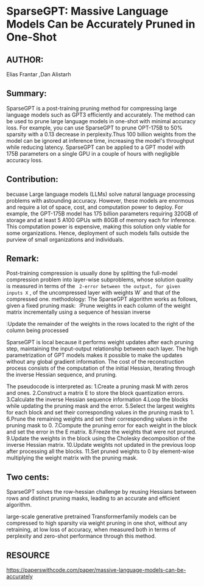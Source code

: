 # SparseGPT: Massive Language Models Can be Accurately Pruned in One-Shot
## AUTHOR:
Elias Frantar ,Dan Alistarh 
## Summary:

SparseGPT is a post-training pruning method for compressing large language models such as GPT3 efficiently and accurately. The method can be used to prune large language models in one-shot with minimal accuracy loss. For example, you can use SparseGPT to prune OPT-175B to 50% sparsity with a 0.13 decrease in perplexity.Thus 100 billion weights from the model can be ignored at inference time, increasing the model's throughput while reducing latency. SparseGPT can be applied to a GPT model with 175B parameters on a single GPU in a couple of hours with negligible accuracy loss.

## Contribution:
 becuase Large language models (LLMs) solve natural language processing problems with astounding accuracy. However, these models are enormous and require a lot of space, cost, and computation power to deploy. For example, the GPT-175B model has 175 billion parameters requiring 320GB of storage and at least 5 A100 GPUs with 80GB of memory each for inference. This computation power is expensive, making this solution only viable for some organizations. Hence, deployment of such models falls outside the purview of small organizations and individuals. 

## Remark:
Post-training compression is usually done by splitting the full-model compression problem into layer-wise subproblems, whose solution quality is measured in terms of the ` 2-error between the output, for given inputs X` , of the uncompressed layer with weights W` and that of the compressed one.
methodology:
The SparseGPT algorithm works as follows, given a fixed pruning mask: 
:Prune weights in each column of the weight matrix incrementally using a sequence of hessian inverse

:Update the remainder of the weights in the rows located to the right of the column being processed

SparseGPT is local because it performs weight updates after each pruning step, maintaining the input-output relationship between each layer. The high parametrization of GPT models makes it possible to make the updates without any global gradient information. The cost of the reconstruction process consists of the computation of the initial Hessian, iterating through the inverse Hessian sequence, and pruning.

The pseudocode is interpreted as:
1.Create a pruning mask M with zeros and ones.
2.Construct a matrix E to store the block quantization errors.
3.Calculate the inverse Hessian sequence information 
4.Loop the blocks while updating the pruning mask and the error.
5.Select the largest weights for each block and set their corresponding values in the pruning mask to 1.
6.Prune the remaining weights and set their corresponding values in the pruning mask to 0.
7.Compute the pruning error for each weight in the block and set the error in the E matrix.
8.Freeze the weights that were not pruned.
9.Update the weights in the block using the Cholesky decomposition of the inverse Hessian matrix.
10.Update weights not updated in the previous loop after processing all the blocks.
11.Set pruned weights to 0 by element-wise multiplying the weight matrix with the pruning mask.

## Two cents:
SparseGPT solves the row-hessian challenge by reusing Hessians between rows and distinct pruning masks, leading to an accurate and efficient algorithm.

large-scale generative pretrained Transformerfamily models can be compressed to high sparsity via weight pruning in one shot, without any retraining, at low loss of accuracy, when measured both in terms of perplexity and zero-shot performance through this method.

## RESOURCE
https://paperswithcode.com/paper/massive-language-models-can-be-accurately

